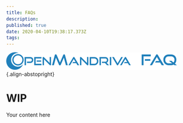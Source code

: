 ```yaml
---
title: FAQs
description: 
published: true
date: 2020-04-10T19:38:17.373Z
tags: 
---
```


![header-tr-faq.png](/assets/header-tr-faq.png){.align-abstopright}

# WIP
Your content here